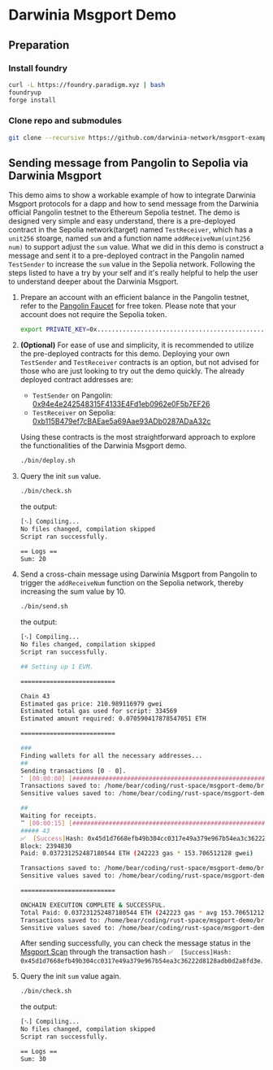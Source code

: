 
# Darwinia Msgport Demo

## Preparation

### Install foundry

```bash
curl -L https://foundry.paradigm.xyz | bash
foundryup
forge install
```

### Clone repo and submodules

```bash
git clone --recursive https://github.com/darwinia-network/msgport-examples.git
```

## Sending message from Pangolin to Sepolia via Darwinia Msgport

This demo aims to show a workable example of how to integrate Darwinia Msgport protocols for a dapp and how to send message from the Darwinia official Pangolin testnet to the Ethereum Sepolia testnet. The demo is designed very simple and easy understand, there is a pre-deployed contract in the Sepolia network(target) named `TestReceiver`, which has a `unit256` stoarge, named `sum` and a function name `addReceiveNum(uint256 num)` to support adjust the `sum` value. What we did in this demo is construct a message and sent it to a pre-deployed contract in the Pangolin named `TestSender` to increase the `sum` value in the Sepolia network.  Following the steps listed to have a try by your self and it's really helpful to help the user to understand deeper about the Darwinia Msgport.

1. Prepare an account with an efficient balance in the Pangolin testnet, refer to the [Pangolin Faucet](https://docs.darwinia.network/pangolin-chain-1e9ac8b09e874e8abd6a7f18c096ca6a#a3324b7c87ae44d9808753f03b2085b5) for free token. Please note that your account does not require the Sepolia token.

    ```sh
    export PRIVATE_KEY=0x................................................................
    ```

2. **(Optional)** For ease of use and simplicity, it is recommended to utilize the pre-deployed contracts for this demo. Deploying your own `TestSender` and `TestReceiver` contracts is an option, but not advised for those who are just looking to try out the demo quickly. The already deployed contract addresses are:

    - `TestSender` on Pangolin: [0x94e4e242548315F4133E4Fd1eb0962e0F5b7EF26](https://pangolin.subscan.io/account/0x94e4e242548315F4133E4Fd1eb0962e0F5b7EF26)
    - `TestReceiver` on Sepolia: [0xb115B479ef7cBAEae5a69Aae93ADb0287ADaA32c](https://sepolia.etherscan.io/address/0xb115B479ef7cBAEae5a69Aae93ADb0287ADaA32c)

    Using these contracts is the most straightforward approach to explore the functionalities of the Darwinia Msgport demo.

    ```sh
    ./bin/deploy.sh
    ```
3. Query the init `sum` value.

    ```sh
    ./bin/check.sh
    ```

    the output:

    ```sh
    [⠢] Compiling...
    No files changed, compilation skipped
    Script ran successfully.

    == Logs ==
    Sum: 20
    ```
4. Send a cross-chain message using Darwinia Msgport from Pangolin to trigger the `addReceiveNum` function on the Sepolia network, thereby increasing the sum value by 10.

    ```sh
    ./bin/send.sh
    ```

    the output:
    ```sh
    [⠢] Compiling...
    No files changed, compilation skipped
    Script ran successfully.

    ## Setting up 1 EVM.

    ==========================

    Chain 43
    Estimated gas price: 210.989116979 gwei
    Estimated total gas used for script: 334569
    Estimated amount required: 0.070590417878547051 ETH

    ==========================

    ###
    Finding wallets for all the necessary addresses...
    ##
    Sending transactions [0 - 0].
    ⠁ [00:00:00] [###########################################################################################################################################################################################################################################################] 1/1 txes (0.0s)
    Transactions saved to: /home/bear/coding/rust-space/msgport-demo/broadcast/SendMessage.s.sol/43/run-latest.json
    Sensitive values saved to: /home/bear/coding/rust-space/msgport-demo/cache/SendMessage.s.sol/43/run-latest.json

    ##
    Waiting for receipts.
    ⠉ [00:00:15] [#######################################################################################################################################################################################################################################################] 1/1 receipts (0.0s)
    ##### 43
    ✅  [Success]Hash: 0x45d1d7668efb49b304cc0317e49a379e967b54ea3c36222d8128adb0d2a8fd3e
    Block: 2394830
    Paid: 0.037231252487180544 ETH (242223 gas * 153.706512128 gwei)

    Transactions saved to: /home/bear/coding/rust-space/msgport-demo/broadcast/SendMessage.s.sol/43/run-latest.json
    Sensitive values saved to: /home/bear/coding/rust-space/msgport-demo/cache/SendMessage.s.sol/43/run-latest.json

    ==========================

    ONCHAIN EXECUTION COMPLETE & SUCCESSFUL.
    Total Paid: 0.037231252487180544 ETH (242223 gas * avg 153.706512128 gwei)
    Transactions saved to: /home/bear/coding/rust-space/msgport-demo/broadcast/SendMessage.s.sol/43/run-latest.json
    Sensitive values saved to: /home/bear/coding/rust-space/msgport-demo/cache/SendMessage.s.sol/43/run-latest.json
    ```


    After sending successfully, you can check the message status in the [Msgport Scan](https://docs.darwinia.network/msgport-scan-20e10e1727de4b07baaee0c7e1e3f627) through the transaction hash `✅  [Success]Hash: 0x45d1d7668efb49b304cc0317e49a379e967b54ea3c36222d8128adb0d2a8fd3e`.

5. Query the init `sum` value again.

    ```sh
    ./bin/check.sh
    ```

    the output:

    ```sh
    [⠢] Compiling...
    No files changed, compilation skipped
    Script ran successfully.

    == Logs ==
    Sum: 30
    ```
